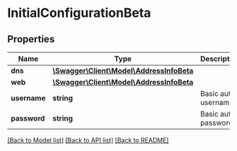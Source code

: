 # InitialConfigurationBeta

## Properties
Name | Type | Description | Notes
------------ | ------------- | ------------- | -------------
**dns** | [**\Swagger\Client\Model\AddressInfoBeta**](AddressInfoBeta.md) |  | 
**web** | [**\Swagger\Client\Model\AddressInfoBeta**](AddressInfoBeta.md) |  | 
**username** | **string** | Basic auth username | 
**password** | **string** | Basic auth password | 

[[Back to Model list]](../../README.md#documentation-for-models) [[Back to API list]](../../README.md#documentation-for-api-endpoints) [[Back to README]](../../README.md)

